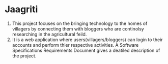 # Jaagriti

1. This project focuses on the bringing technology to the homes of villagers by connecting them with bloggers who are continolsy researching in the agricultural feild.
2. It is a web application where users(villagers/bloggers) can login to their accounts and perform thier respective activities.
A Software Specifications Requirements Document gives a deatiled description of the project.

